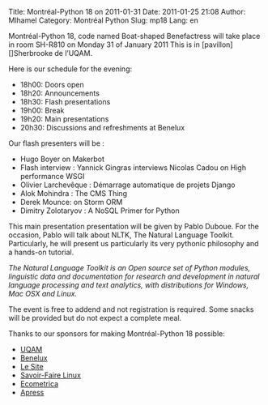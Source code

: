 Title: Montréal-Python 18 on 2011-01-31
Date: 2011-01-25 21:08
Author: Mlhamel
Category: Montréal Python
Slug: mp18
Lang: en

<!--:en-->

<div>
</p>
Montréal-Python 18, code named Boat-shaped Benefactress will take place
in room SH-R810 on Monday 31 of January 2011 This is
in [pavillon][]Sherbrooke de l’UQAM.

Here is our schedule for the evening:

-   18h00: Doors open
-   18h20: Announcements
-   18h30: Flash presentations
-   19h00: Break
-   19h20: Main presentations
-   20h30: Discussions and refreshments at Benelux

Our flash presenters will be :

-   Hugo Boyer on Makerbot
-   Flash interview : Yannick Gingras interviews Nicolas Cadou on High
    performance WSGI
-   Olivier Larchevêque : Démarrage automatique de projets Django
-   Alok Mohindra : The CMS Thing
-   Derek Mounce: on Storm ORM
-   Dimitry Zolotaryov : A NoSQL Primer for Python

This main presentation presentation will be given by Pablo Duboue. For
the occasion, Pablo will talk about NLTK, The Natural Language Toolkit.
Particularly, he will present us particularly its very pythonic
philosophy and a hands-on tutorial.

*The Natural Language Toolkit is an Open source set of Python modules,
linguistic data and documentation for research and development in
natural language processing and text analytics, with distributions for
Windows, Mac OSX and Linux.*

The event is free to addend and not registration is required. Some
snacks will be provided but do not expect a complete meal.

</p>
Thanks to our sponsors for making Montréal-Python 18 possible:

-   [UQAM][]
-   [Benelux][]
-   [Le Site][]
-   [Savoir-Faire Linux][]
-   [Ecometrica][]
-   [Apress][]

</div>
<!--:-->

</p>

  [pavillon]: http://www.uqam.ca/campus/pavillons/sh.htm
  [UQAM]: http://uqam.ca
  [Benelux]: http://www.brasseriebenelux.com/
  [Le Site]: http://lesite.ca
  [Savoir-Faire Linux]: http://www.savoirfairelinux.com/
  [Ecometrica]: http://ecometrica.ca/
  [Apress]: http://apress.com
